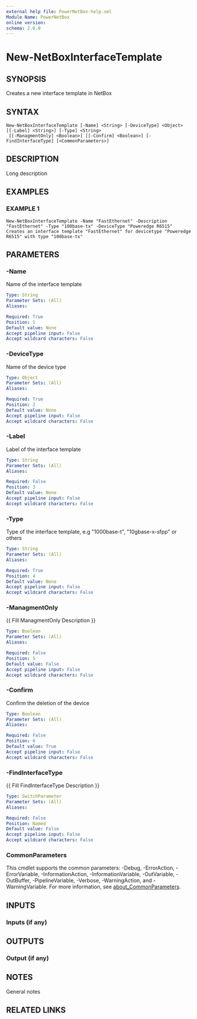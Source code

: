 ```yaml
---
external help file: PowerNetBox-help.xml
Module Name: PowerNetBox
online version:
schema: 2.0.0
---
```


# New-NetBoxInterfaceTemplate

## SYNOPSIS
Creates a new interface template in NetBox

## SYNTAX

```
New-NetBoxInterfaceTemplate [-Name] <String> [-DeviceType] <Object> [[-Label] <String>] [-Type] <String>
 [[-ManagmentOnly] <Boolean>] [[-Confirm] <Boolean>] [-FindInterfaceType] [<CommonParameters>]
```

## DESCRIPTION
Long description

## EXAMPLES

### EXAMPLE 1
```
New-NetBoxInterfaceTemplate -Name "FastEthernet" -Description "FastEthernet" -Type "100base-tx" -DeviceType "Poweredge R6515"
Creates an interface template "FastEthernet" for devicetype "Poweredge R6515" with type "100base-tx"
```

## PARAMETERS

### -Name
Name of the interface template

```yaml
Type: String
Parameter Sets: (All)
Aliases:

Required: True
Position: 1
Default value: None
Accept pipeline input: False
Accept wildcard characters: False
```

### -DeviceType
Name of the device type

```yaml
Type: Object
Parameter Sets: (All)
Aliases:

Required: True
Position: 2
Default value: None
Accept pipeline input: False
Accept wildcard characters: False
```

### -Label
Label of the interface template

```yaml
Type: String
Parameter Sets: (All)
Aliases:

Required: False
Position: 3
Default value: None
Accept pipeline input: False
Accept wildcard characters: False
```

### -Type
Type of the interface template, e.g "1000base-t", "10gbase-x-sfpp" or others

```yaml
Type: String
Parameter Sets: (All)
Aliases:

Required: True
Position: 4
Default value: None
Accept pipeline input: False
Accept wildcard characters: False
```

### -ManagmentOnly
{{ Fill ManagmentOnly Description }}

```yaml
Type: Boolean
Parameter Sets: (All)
Aliases:

Required: False
Position: 5
Default value: False
Accept pipeline input: False
Accept wildcard characters: False
```

### -Confirm
Confirm the deletion of the device

```yaml
Type: Boolean
Parameter Sets: (All)
Aliases:

Required: False
Position: 6
Default value: True
Accept pipeline input: False
Accept wildcard characters: False
```

### -FindInterfaceType
{{ Fill FindInterfaceType Description }}

```yaml
Type: SwitchParameter
Parameter Sets: (All)
Aliases:

Required: False
Position: Named
Default value: False
Accept pipeline input: False
Accept wildcard characters: False
```

### CommonParameters
This cmdlet supports the common parameters: -Debug, -ErrorAction, -ErrorVariable, -InformationAction, -InformationVariable, -OutVariable, -OutBuffer, -PipelineVariable, -Verbose, -WarningAction, and -WarningVariable. For more information, see [about_CommonParameters](http://go.microsoft.com/fwlink/?LinkID=113216).

## INPUTS

### Inputs (if any)
## OUTPUTS

### Output (if any)
## NOTES
General notes

## RELATED LINKS
